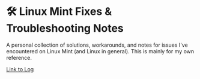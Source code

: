 # 🛠️ Linux Mint Fixes & Troubleshooting Notes

A personal collection of solutions, workarounds, and notes for issues I've encountered on Linux Mint (and Linux in general). This is mainly for my own reference.

[Link to Log](linux-fixes.md)

